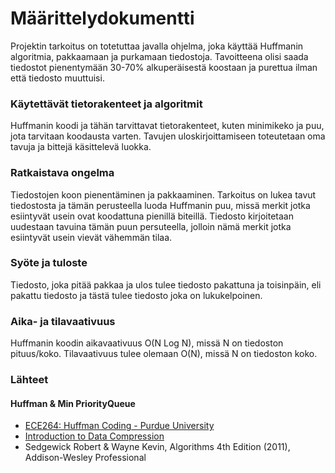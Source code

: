 # Määrittelydokumentti

Projektin tarkoitus on totetuttaa javalla ohjelma, joka käyttää Huffmanin algoritmia, pakkaamaan ja purkamaan tiedostoja. Tavoitteena olisi saada tiedostot pienentymään 30-70% alkuperäisestä koostaan ja purettua ilman että tiedosto muuttuisi.

### Käytettävät tietorakenteet ja algoritmit

Huffmanin koodi ja tähän tarvittavat tietorakenteet, kuten minimikeko ja puu, jota tarvitaan koodausta varten. Tavujen uloskirjoittamiseen toteutetaan oma tavuja ja bittejä käsittelevä luokka.

### Ratkaistava ongelma

Tiedostojen koon pienentäminen ja pakkaaminen. Tarkoitus on lukea tavut tiedostosta ja tämän perusteella luoda Huffmanin puu, missä merkit jotka esiintyvät usein ovat koodattuna pienillä biteillä. Tiedosto kirjoitetaan uudestaan tavuina tämän puun persuteella, jolloin nämä merkit jotka esiintyvät usein vievät vähemmän tilaa.

### Syöte ja tuloste

Tiedosto, joka pitää pakkaa ja ulos tulee tiedosto pakattuna ja toisinpäin, eli pakattu tiedosto ja tästä tulee tiedosto joka on lukukelpoinen.

### Aika- ja tilavaativuus

Huffmanin koodin aikavaativuus O(N Log N), missä N on tiedoston pituus/koko.
Tilavaativuus tulee olemaan O(N), missä N on tiedoston koko.

### Lähteet

#### Huffman & Min PriorityQueue

* [ECE264: Huffman Coding - Purdue University](https://engineering.purdue.edu/ece264/17au/hw/HW13?alt=huffman)
* [Introduction to Data Compression](http://www.cs.cmu.edu/afs/cs/project/pscico-guyb/realworld/www/compression.pdf)
* Sedgewick Robert & Wayne Kevin, Algorithms 4th Edition (2011), Addison-Wesley Professional
